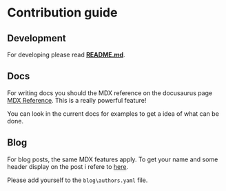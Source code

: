 # Contribution guide

## Development

For developing please read **[README.md](/README.md)**.

## Docs

For writing docs you should the MDX reference on the docusaurus page [MDX Reference](https://docusaurus.io/docs/markdown-features/react).
This is a really powerful feature!

You can look in the current docs for examples to get a idea of what can be done.

## Blog

For blog posts, the same MDX features apply.
To get your name and some header display on the post i refere to [here](https://docusaurus.io/docs/blog#adding-posts).

Please add yourself to the `blog\authors.yaml` file.
